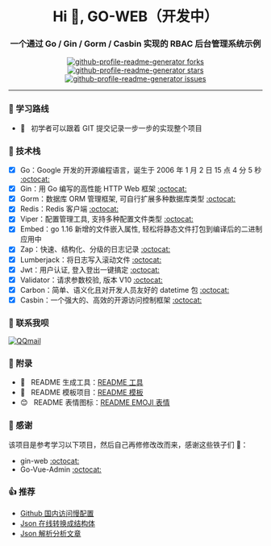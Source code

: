 <h1 align="center">Hi 👋, GO-WEB（开发中）</h1>
<h3 align="center">一个通过 Go / Gin / Gorm / Casbin 实现的 RBAC 后台管理系统示例</h3>
<p align="center">
<a href="https://github.com/goer3/go-web/fork" target="blank">
<img src="https://img.shields.io/github/forks/goer3/go-web?style=flat-square" alt="github-profile-readme-generator forks"/>
</a>
<a href="https://github.com/goer3/go-web/stargazers" target="blank">
<img src="https://img.shields.io/github/stars/goer3/go-web?style=flat-square" alt="github-profile-readme-generator stars"/>
</a>
<a href="https://github.com/goer3/go-web/issues" target="blank">
<img src="https://img.shields.io/github/issues/goer3/go-web?style=flat-square" alt="github-profile-readme-generator issues"/>
</a>
</p>

<hr>



### 🥳 学习路线

- 🤔 &nbsp; 初学者可以跟着 GIT 提交记录一步一步的实现整个项目

### 🔨 技术栈

- [x] Go：Google 开发的开源编程语言，诞生于 2006 年 1 月 2 日 15 点 4 分 5 秒 [:octocat:](https://github.com/golang/go)
- [x] Gin：用 Go 编写的高性能 HTTP Web 框架 [:octocat:](https://github.com/gin-gonic/gin)
- [x] Gorm：数据库 ORM 管理框架, 可自行扩展多种数据库类型 [:octocat:](https://gorm.io/gorm)
- [x] Redis：Redis 客户端 [:octocat:](https://github.com/redis/go-redis)
- [x] Viper：配置管理工具, 支持多种配置文件类型 [:octocat:](https://github.com/spf13/viper)
- [x] Embed：go 1.16 新增的文件嵌入属性, 轻松将静态文件打包到编译后的二进制应用中
- [x] Zap：快速、结构化、分级的日志记录 [:octocat:](https://go.uber.org/zap)
- [x] Lumberjack：将日志写入滚动文件 [:octocat:](https://github.com/natefinch/lumberjack)
- [x] Jwt：用户认证, 登入登出一键搞定 [:octocat:](https://github.com/appleboy/gin-jwt)
- [x] Validator：请求参数校验, 版本 V10 [:octocat:](https://github.com/go-playground/validator)
- [x] Carbon：简单、语义化且对开发人员友好的 datetime 包 [:octocat:](https://github.com/golang-module/carbon)
- [x] Casbin：一个强大的、高效的开源访问控制框架 [:octocat:](https://casbin.org/zh/docs/overview)

### 💬 联系我呗

[![QQmail](https://img.shields.io/badge/-1214966109@qq.com-006bed?style=flat-square&logo=Gmail&logoColor=white&link=mailto:1214966109@qq.com)](mailto:1214966109@qq.com)

### 📝 附录
- 🐒 &nbsp; README 生成工具：<a href="https://rahuldkjain.github.io/gh-profile-readme-generator/">README 工具</a>
- 🍁 &nbsp; README 模板项目：<a href="https://github.com/iuricode/readme-template">README 模板</a>
- 😊 &nbsp; README 表情图标：<a href="https://github.com/guodongxiaren/README/blob/master/emoji.md?tdsourcetag=s_pcqq_aiomsg">README EMOJI 表情</a>

### 🎉 感谢

该项目是参考学习以下项目，然后自己再修修改改而来，感谢这些铁子们 🌹：
- gin-web [:octocat:](https://github.com/piupuer/gin-web)
- Go-Vue-Admin [:octocat:](https://github.com/tanxi2019/Go-Vue-Admin)

### 👍 推荐

- [Github 国内访问慢配置](https://github.com/521xueweihan/GitHub520)
- [Json 在线转换成结构体](https://app.quicktype.io)
- [Json 解析分析文章](https://www.cnblogs.com/luozhiyun/p/14875066.html)
